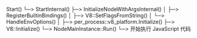 Start()
  └─> StartInternal()
       ├─> InitializeNodeWithArgsInternal()
       │    ├─> RegisterBuiltinBindings()
       │    ├─> V8::SetFlagsFromString()
       │    └─> HandleEnvOptions()
       │
       ├─> per_process::v8_platform.Initialize()
       ├─> V8::Initialize()
       └─> NodeMainInstance::Run()
            └─> 开始执行 JavaScript 代码